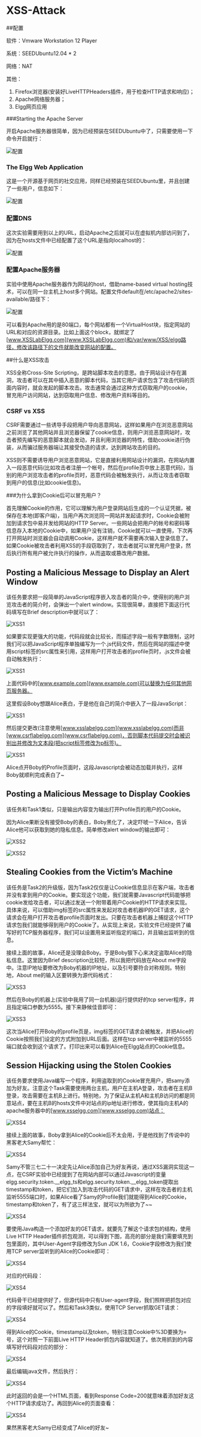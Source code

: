 # XSS-Attack

##配置

软件：Vmware Workstation 12 Player

系统：SEEDUbuntu12.04 * 2

网络：NAT

其他：

1. Firefox浏览器(安装好LiveHTTPHeaders插件，用于检查HTTP请求和响应)；
2. Apache网络服务器；
3. Elgg网页应用

###Starting the Apache Server

开启Apache服务器很简单，因为已经预装在SEEDUbuntu中了，只需要使用一下命令开启就行：

![配置](https://raw.githubusercontent.com/familyld/CSRF-Attack/master/graph/image2.png)

### The Elgg Web Application

这是一个开源基于网页的社交应用，同样已经预装在SEEDUbuntu里，并且创建了一些用户，信息如下：

![配置](https://raw.githubusercontent.com/familyld/CSRF-Attack/master/graph/image3.png)

### 配置DNS

这次实验需要用到以上的URL，启动Apache之后就可以在虚拟机内部访问到了，因为在hosts文件中已经配置了这个URL是指向localhost的：

![配置](https://raw.githubusercontent.com/familyld/XSS-Attack/master/graph/image31.png)

### 配置Apache服务器
实验中使用Apache服务器作为网站的host，借助name-based virtual hosting技术，可以在同一台主机上host多个网站。配置文件default在/etc/apache2/sites-available/路径下：

![配置](https://raw.githubusercontent.com/familyld/XSS-Attack/master/graph/image32.png)

可以看到Apache用的是80端口，每个网站都有一个VirtualHost块，指定网站的URL和对应的资源目录。比如上面这个block，就绑定了[www.XSSLabElgg.com](www.XSSLabElgg.com)和/var/www/XSS/elgg路径，修改该路径下的文件就能改变网站的配置。

##什么是XSS攻击

XSS全称Cross-Site Scripting，是跨站脚本攻击的意思。由于网站设计存在漏洞，攻击者可以在其中插入恶意的脚本代码，当其它用户请求包含了攻击代码的页面内容时，就会发起的脚本攻击。攻击通常会通过这种方式窃取用户的cookie，冒充用户访问网站，达到窃取用户信息、修改用户资料等目的。

### CSRF vs XSS

CSRF需要通过一些诱导手段把用户导向恶意网站，这样如果用户在浏览恶意网站之前浏览了其他网站并且浏览器保留了cookie信息，则用户浏览恶意网站时，攻击者预先编写的恶意脚本就会发动，并且利用浏览器的特性，借助cookie进行伪装，从而骗过服务器端让其接受伪造的请求，达到跨站攻击的目的。

XSS则不需要诱导用户浏览恶意网站，它是直接利用网站设计的漏洞，在网站内置入一段恶意代码(比如攻击者注册一个帐号，然后在profile页中放上恶意代码)，当别的用户浏览攻击者的profile页时，恶意代码会被触发执行，从而让攻击者窃取到用户的信息(比如cookie信息)。

###为什么拿到Cookie后可以冒充用户？

首先理解Cookie的作用，它可以理解为用户登录网站后生成的一个认证凭据，被保存在本地(即客户端)，当用户再次浏览同一网站并发起请求时，Cookie会被附加到请求包中易并发给网站的HTTP Server。一些网站会把用户的帐号和密码等信息存入本地的Cookie中，如果用户没有注销，Cookie就可以一直使用，下次再打开网站时浏览器会自动调用Cookie，这样用户就不需要再次输入登录信息了。 如果Cookie被攻击者利用XSS的手段窃取到了，攻击者就可以冒充用户登录，然后执行所有用户被允许执行的操作，从而盗取或篡改用户数据。

## Posting a Malicious Message to Display an Alert Window

该任务要求把一段简单的JavaScript程序嵌入攻击者的简介中，使得别的用户浏览攻击者的简介时，会弹出一个alert window。实现很简单，直接把下面这行代码填写在Brief description中就可以了：

![XSS1](https://raw.githubusercontent.com/familyld/XSS-Attack/master/graph/image33.png)

如果要实现更强大的功能，代码段就会比较长，而描述字段一般有字数限制，这时我们可以把JavaScript程序单独编写为一个.js代码文件，然后在网站的描述中使用script标签的src属性来引用，这样用户打开攻击者的profile页时，.js文件会被自动触发执行：

![XSS1](https://raw.githubusercontent.com/familyld/XSS-Attack/master/graph/image34.png)

上面代码中的[www.example.com](www.example.com)可以替换为任何其他网页服务器。

这里假设Boby想跟Alice表白，于是他在自己的简介中嵌入了一段JavaScript：

![XSS1](https://raw.githubusercontent.com/familyld/XSS-Attack/master/graph/image35.png)

然后提交更改(注意使用[www.xsslabelgg.com](www.xsslabelgg.com)而非[www.csrflabelgg.com](www.csrflabelgg.com)，否则脚本代码提交时会被识别出并修改为文本段(把script标签修改为p标签)。

![XSS1](https://raw.githubusercontent.com/familyld/XSS-Attack/master/graph/image36.png)

Alice点开Boby的Profile页面时，这段Javascript会被动态加载并执行，这样Boby就顺利完成表白了~

## Posting a Malicious Message to Display Cookies

该任务和Task1类似，只是输出内容变为输出打开Profile页的用户的Cookie。

因为Alice果断没有接受Boby的表白，Boby黑化了，决定吓唬一下Alice，告诉Alice他可以获取到她的隐私信息。简单修改alert window的输出即可：

![XSS2](https://raw.githubusercontent.com/familyld/XSS-Attack/master/graph/image37.png)

![XSS2](https://raw.githubusercontent.com/familyld/XSS-Attack/master/graph/image38.png)

## Stealing Cookies from the Victim’s Machine

该任务是Task2的升级版，因为Task2仅仅是让Cookie信息显示在客户端，攻击者并没有拿到用户的Cookie。要实现这个功能，我们就需要Javascript代码能够把cookie发给攻击者，可以通过发送一个附带着用户Cookie的HTTP请求来实现。具体来说，可以借助img标签的src属性来发起对攻击者机器IP的GET请求，这个请求会在用户打开攻击者profile页面时发出。只要在攻击者机器上捕捉这个HTTP请求包我们就能够得到用户的Cookie了。从实现上来说，实验文件已经提供了编写好的TCP服务器程序，我们可以设置用来监听指定的端口，并且输出监听到的信息。

接续上面的故事，Alice还是没理会Boby。于是Boby狠下心来决定盗取Alice的隐私信息。这里因为Brief description比较短，所以我把代码放在About me字段中。注意IP地址要修改为Boby机器的IP地址，以及引号要符合对称规则。特别地，About me的输入区要转换为源代码格式：

![XSS3](https://raw.githubusercontent.com/familyld/XSS-Attack/master/graph/image39.png)

然后在Boby的机器上(实验中我用了同一台机器)运行提供好的tcp server程序，并且指定端口参数为5555。接下来静候佳音即可：

![XSS3](https://raw.githubusercontent.com/familyld/XSS-Attack/master/graph/image40.png)

这次当Alice打开Boby的profile页是，img标签的GET请求会被触发，并把Alice的Cookie按照我们设定的方式附加到URL后面。这样在tcp server中被监听的5555端口就会收到这个请求了。打印出来可以看到Alice在Elgg站点的Cookie信息。

## Session Hijacking using the Stolen Cookies

该任务要求使用Java编写一个程序，利用盗取到的Cookie冒充用户，把samy添加为好友。注意这个Task需要使用两台主机，用户在主机A登录，攻击者在主机B登录，攻击需要在主机B上进行。特别地，为了保证从主机A和主机B访问的都是同意站点，要在主机B的hosts文件中对站点的ip地址进行修改，使其指向主机A的apache服务器中的[www.xsselgg.com](www.xsselgg.com)站点：

![XSS4](https://raw.githubusercontent.com/familyld/XSS-Attack/master/graph/image41.png)

接续上面的故事，Boby拿到Alice的Cookie后不太会用，于是他找到了传说中的黑客老大Samy帮忙：

![XSS4](https://raw.githubusercontent.com/familyld/XSS-Attack/master/graph/image42.png)

Samy不管三七二十一决定先让Alice添加自己为好友再说，通过XSS漏洞实现这一点，在CSRF实验中已经提到了在网站内部可以通过Javascript的变量elgg.security.token.__elgg_ts和elgg.security.token.__elgg_token提取出timestamp和token，把它们加入到攻击代码的GET请求中，这样在攻击者的主机监听5555端口时，如果Alice看了Samy的Profile我们就能得到Alice的Cookie，timestamp和token了，有了这三样法宝，就可以为所欲为了~~

![XSS4](https://raw.githubusercontent.com/familyld/XSS-Attack/master/graph/image43.png)

要使用Java构造一个添加好友的GET请求，就要先了解这个请求包的结构，使用Live HTTP Header插件抓包观测，可以得到下图，高亮的部分是我们需要填充到包里面的，其中User-Agent字段修改为Sun JDK 1.6，Cookie字段修改为我们使用TCP server监听到的Alice的Cookie即可：

![XSS4](https://raw.githubusercontent.com/familyld/XSS-Attack/master/graph/image44.png)

对应的代码段：

![XSS4](https://raw.githubusercontent.com/familyld/XSS-Attack/master/graph/image45.png)

代码骨干已经提供好了，但源代码中只有User-agent字段，我们照样把抓包对应的字段填好就可以了。然后和Task3类似，使用TCP Server抓取GET请求：

![XSS4](https://raw.githubusercontent.com/familyld/XSS-Attack/master/graph/image46.png)

得到Alice的Cookie，timestamp以及token，特别注意Cookie中%3D要换为=号，这个对照一下前面Live HTTP Header抓包内容就知道了。依次用抓到的内容填写好代码段对应的部分：

![XSS4](https://raw.githubusercontent.com/familyld/XSS-Attack/master/graph/image47.png)

最后编辑java文件，然后执行：

![XSS4](https://raw.githubusercontent.com/familyld/XSS-Attack/master/graph/image48.png)

此时返回的会是一个HTML页面，看到Response Code=200就意味着添加好友这个HTTP请求成功了。再回到Alice的页面查看：

![XSS4](https://raw.githubusercontent.com/familyld/XSS-Attack/master/graph/image49.png)

果然黑客老大Samy已经变成了Alice的好友~



